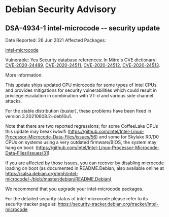 
Debian Security Advisory
========================


DSA-4934-1 intel-microcode -- security update
---------------------------------------------



Date Reported:
26 Jun 2021
Affected Packages:

[intel-microcode](https://packages.debian.org/src:intel-microcode)

Vulnerable:
Yes
Security database references:
In Mitre's CVE dictionary: [CVE-2020-24489](https://security-tracker.debian.org/tracker/CVE-2020-24489), [CVE-2020-24511](https://security-tracker.debian.org/tracker/CVE-2020-24511), [CVE-2020-24512](https://security-tracker.debian.org/tracker/CVE-2020-24512), [CVE-2020-24513](https://security-tracker.debian.org/tracker/CVE-2020-24513).  

More information:

This update ships updated CPU microcode for some types of Intel CPUs and
provides mitigations for security vulnerabilities which could result in
privilege escalation in combination with VT-d and various side channel
attacks.


For the stable distribution (buster), these problems have been fixed in
version 3.20210608.2~deb10u1.


Note that there are two reported regressions; for some CoffeeLake CPUs
this update may break iwlwifi
(https://github.com/intel/Intel-Linux-Processor-Microcode-Data-Files/issues/56)
and some for Skylake R0/D0 CPUs on systems using a very outdated firmware/BIOS,
the system may hang on boot:
(https://github.com/intel/Intel-Linux-Processor-Microcode-Data-Files/issues/31)


If you are affected by those issues, you can recover by disabling microcode
loading on boot (as documented in README.Debian, also available online at
[https://salsa.debian.org/hmh/intel-microcode/-/blob/master/debian/README.Debian)](https://salsa.debian.org/hmh/intel-microcode/-/blob/master/debian/README.Debian)


We recommend that you upgrade your intel-microcode packages.


For the detailed security status of intel-microcode please refer to
its security tracker page at:
<https://security-tracker.debian.org/tracker/intel-microcode>





